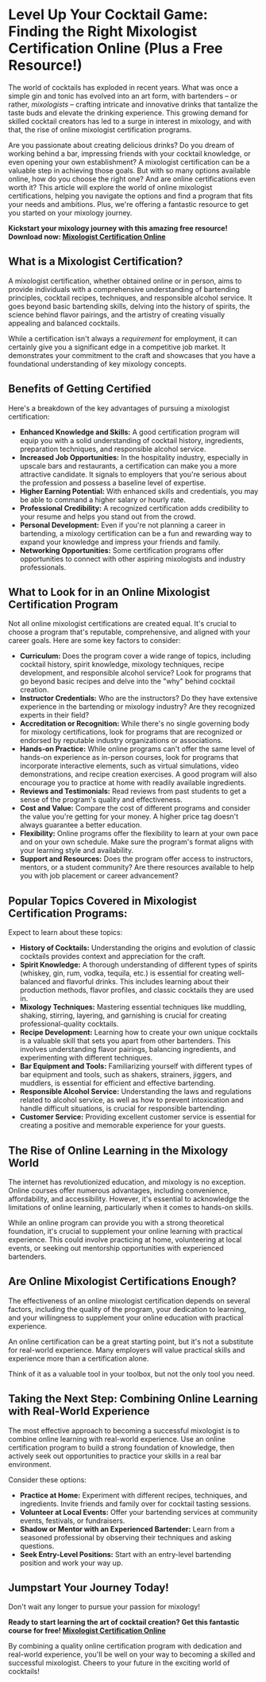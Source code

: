 # Level Up Your Cocktail Game: Finding the Right Mixologist Certification Online (Plus a Free Resource!)

The world of cocktails has exploded in recent years. What was once a simple gin and tonic has evolved into an art form, with bartenders – or rather, *mixologists* – crafting intricate and innovative drinks that tantalize the taste buds and elevate the drinking experience. This growing demand for skilled cocktail creators has led to a surge in interest in mixology, and with that, the rise of online mixologist certification programs.

Are you passionate about creating delicious drinks? Do you dream of working behind a bar, impressing friends with your cocktail knowledge, or even opening your own establishment? A mixologist certification can be a valuable step in achieving those goals. But with so many options available online, how do you choose the right one? And are online certifications even worth it? This article will explore the world of online mixologist certifications, helping you navigate the options and find a program that fits your needs and ambitions. Plus, we're offering a fantastic resource to get you started on your mixology journey.

**Kickstart your mixology journey with this amazing free resource! Download now: [Mixologist Certification Online](https://udemywork.com/mixologist-certification-online)**

## What is a Mixologist Certification?

A mixologist certification, whether obtained online or in person, aims to provide individuals with a comprehensive understanding of bartending principles, cocktail recipes, techniques, and responsible alcohol service. It goes beyond basic bartending skills, delving into the history of spirits, the science behind flavor pairings, and the artistry of creating visually appealing and balanced cocktails.

While a certification isn't always a *requirement* for employment, it can certainly give you a significant edge in a competitive job market. It demonstrates your commitment to the craft and showcases that you have a foundational understanding of key mixology concepts.

## Benefits of Getting Certified

Here's a breakdown of the key advantages of pursuing a mixologist certification:

*   **Enhanced Knowledge and Skills:** A good certification program will equip you with a solid understanding of cocktail history, ingredients, preparation techniques, and responsible alcohol service.
*   **Increased Job Opportunities:** In the hospitality industry, especially in upscale bars and restaurants, a certification can make you a more attractive candidate. It signals to employers that you're serious about the profession and possess a baseline level of expertise.
*   **Higher Earning Potential:** With enhanced skills and credentials, you may be able to command a higher salary or hourly rate.
*   **Professional Credibility:** A recognized certification adds credibility to your resume and helps you stand out from the crowd.
*   **Personal Development:** Even if you're not planning a career in bartending, a mixology certification can be a fun and rewarding way to expand your knowledge and impress your friends and family.
*   **Networking Opportunities:** Some certification programs offer opportunities to connect with other aspiring mixologists and industry professionals.

## What to Look for in an Online Mixologist Certification Program

Not all online mixologist certifications are created equal. It's crucial to choose a program that's reputable, comprehensive, and aligned with your career goals. Here are some key factors to consider:

*   **Curriculum:** Does the program cover a wide range of topics, including cocktail history, spirit knowledge, mixology techniques, recipe development, and responsible alcohol service? Look for programs that go beyond basic recipes and delve into the "why" behind cocktail creation.
*   **Instructor Credentials:** Who are the instructors? Do they have extensive experience in the bartending or mixology industry? Are they recognized experts in their field?
*   **Accreditation or Recognition:** While there's no single governing body for mixology certifications, look for programs that are recognized or endorsed by reputable industry organizations or associations.
*   **Hands-on Practice:** While online programs can't offer the same level of hands-on experience as in-person courses, look for programs that incorporate interactive elements, such as virtual simulations, video demonstrations, and recipe creation exercises. A good program will also encourage you to practice at home with readily available ingredients.
*   **Reviews and Testimonials:** Read reviews from past students to get a sense of the program's quality and effectiveness.
*   **Cost and Value:** Compare the cost of different programs and consider the value you're getting for your money. A higher price tag doesn't always guarantee a better education.
*   **Flexibility:** Online programs offer the flexibility to learn at your own pace and on your own schedule. Make sure the program's format aligns with your learning style and availability.
*   **Support and Resources:** Does the program offer access to instructors, mentors, or a student community? Are there resources available to help you with job placement or career advancement?

## Popular Topics Covered in Mixologist Certification Programs:

Expect to learn about these topics:

*   **History of Cocktails:** Understanding the origins and evolution of classic cocktails provides context and appreciation for the craft.
*   **Spirit Knowledge:** A thorough understanding of different types of spirits (whiskey, gin, rum, vodka, tequila, etc.) is essential for creating well-balanced and flavorful drinks. This includes learning about their production methods, flavor profiles, and classic cocktails they are used in.
*   **Mixology Techniques:** Mastering essential techniques like muddling, shaking, stirring, layering, and garnishing is crucial for creating professional-quality cocktails.
*   **Recipe Development:** Learning how to create your own unique cocktails is a valuable skill that sets you apart from other bartenders. This involves understanding flavor pairings, balancing ingredients, and experimenting with different techniques.
*   **Bar Equipment and Tools:** Familiarizing yourself with different types of bar equipment and tools, such as shakers, strainers, jiggers, and muddlers, is essential for efficient and effective bartending.
*   **Responsible Alcohol Service:** Understanding the laws and regulations related to alcohol service, as well as how to prevent intoxication and handle difficult situations, is crucial for responsible bartending.
*   **Customer Service:** Providing excellent customer service is essential for creating a positive and memorable experience for your guests.

## The Rise of Online Learning in the Mixology World

The internet has revolutionized education, and mixology is no exception. Online courses offer numerous advantages, including convenience, affordability, and accessibility. However, it's essential to acknowledge the limitations of online learning, particularly when it comes to hands-on skills.

While an online program can provide you with a strong theoretical foundation, it's crucial to supplement your online learning with practical experience. This could involve practicing at home, volunteering at local events, or seeking out mentorship opportunities with experienced bartenders.

## Are Online Mixologist Certifications Enough?

The effectiveness of an online mixologist certification depends on several factors, including the quality of the program, your dedication to learning, and your willingness to supplement your online education with practical experience.

An online certification can be a great starting point, but it's not a substitute for real-world experience. Many employers will value practical skills and experience more than a certification alone.

Think of it as a valuable tool in your toolbox, but not the only tool you need.

## Taking the Next Step: Combining Online Learning with Real-World Experience

The most effective approach to becoming a successful mixologist is to combine online learning with real-world experience. Use an online certification program to build a strong foundation of knowledge, then actively seek out opportunities to practice your skills in a real bar environment.

Consider these options:

*   **Practice at Home:** Experiment with different recipes, techniques, and ingredients. Invite friends and family over for cocktail tasting sessions.
*   **Volunteer at Local Events:** Offer your bartending services at community events, festivals, or fundraisers.
*   **Shadow or Mentor with an Experienced Bartender:** Learn from a seasoned professional by observing their techniques and asking questions.
*   **Seek Entry-Level Positions:** Start with an entry-level bartending position and work your way up.

## Jumpstart Your Journey Today!

Don't wait any longer to pursue your passion for mixology!

**Ready to start learning the art of cocktail creation? Get this fantastic course for free! [Mixologist Certification Online](https://udemywork.com/mixologist-certification-online)**

By combining a quality online certification program with dedication and real-world experience, you'll be well on your way to becoming a skilled and successful mixologist. Cheers to your future in the exciting world of cocktails!
